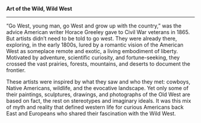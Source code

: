 **Art of the Wild, Wild West**

****

“Go West, young man, go West and grow up with the country,” was the advice American writer Horace Greeley gave to Civil War veterans in 1865. But artists didn’t need to be told to go west. They were already there, exploring, in the early 1800s, lured by a romantic vision of the American West as someplace remote and exotic, a living embodiment of liberty. Motivated by adventure, scientific curiosity, and fortune-seeking, they crossed the vast prairies, forests, mountains, and deserts to document the frontier.

These artists were inspired by what they saw and who they met: cowboys, Native Americans, wildlife, and the evocative landscape. Yet only some of their paintings, sculptures, drawings, and photographs of the Old West are based on fact, the rest on stereotypes and imaginary ideals. It was this mix of myth and reality that defined western life for curious Americans back East and Europeans who shared their fascination with the Wild West.


